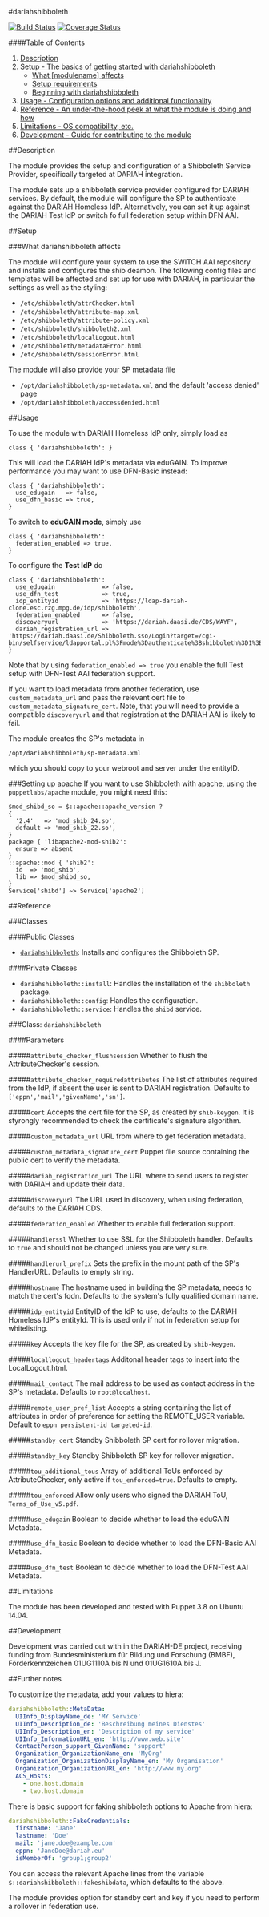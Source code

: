 #dariahshibboleth

[![Build Status](https://api.travis-ci.org/DARIAH-DE/puppetmodule-dariahshibboleth.png?branch=master)](https://travis-ci.org/DARIAH-DE/puppetmodule-dariahshibboleth)
[![Coverage Status](https://coveralls.io/repos/DARIAH-DE/puppetmodule-dariahshibboleth/badge.svg?branch=master&service=github)](https://coveralls.io/github/DARIAH-DE/puppetmodule-dariahshibboleth?branch=master)

####Table of Contents

1. [Description](#description)
2. [Setup - The basics of getting started with dariahshibboleth](#setup)
    * [What [modulename] affects](#what-dariahshibboleth-affects)
    * [Setup requirements](#setup-requirements)
    * [Beginning with dariahshibboleth](#beginning-with-dariahshibboleth)
3. [Usage - Configuration options and additional functionality](#usage)
4. [Reference - An under-the-hood peek at what the module is doing and how](#reference)
5. [Limitations - OS compatibility, etc.](#limitations)
6. [Development - Guide for contributing to the module](#development)

##Description

The module provides the setup and configuration of a Shibboleth Service Provider,
specifically targeted at DARIAH integration.

The module sets up a shibboleth service provider configured for DARIAH services.
By default, the module will configure the SP to authenticate against the DARIAH Homeless IdP.
Alternatively, you can set it up against the DARIAH Test IdP or switch fo full federation setup within DFN AAI.

##Setup

###What dariahshibboleth affects

The module will configure your system to use the SWITCH AAI repository and installs and configures the shib deamon.
The following config files and templates will be affected and set up for use with DARIAH, in particular the settings as well as the styling:

* `/etc/shibboleth/attrChecker.html`
* `/etc/shibboleth/attribute-map.xml`
* `/etc/shibboleth/attribute-policy.xml`
* `/etc/shibboleth/shibboleth2.xml`
* `/etc/shibboleth/localLogout.html`
* `/etc/shibboleth/metadataError.html`
* `/etc/shibboleth/sessionError.html`

The module will also provide your SP metadata file
* `/opt/dariahshibboleth/sp-metadata.xml`
and the default 'access denied' page
* `/opt/dariahshibboleth/accessdenied.html`

##Usage

To use the module with DARIAH Homeless IdP only, simply load as
```puppet
class { 'dariahshibboleth': }
```
This will load the DARIAH IdP's metadata via eduGAIN.
To improve performance you may want to use DFN-Basic instead:
```puppet
class { 'dariahshibboleth': 
  use_edugain   => false,
  use_dfn_basic => true,
}
```

To switch to **eduGAIN mode**, simply use
```puppet
class { 'dariahshibboleth':
  federation_enabled => true,
}
```


To configure the **Test IdP** do
```puppet
class { 'dariahshibboleth':
  use_edugain             => false,
  use_dfn_test            => true,
  idp_entityid            => 'https://ldap-dariah-clone.esc.rzg.mpg.de/idp/shibboleth',
  federation_enabled      => false,
  discoveryurl            => 'https://dariah.daasi.de/CDS/WAYF',
  dariah_registration_url => 'https://dariah.daasi.de/Shibboleth.sso/Login?target=/cgi-bin/selfservice/ldapportal.pl%3Fmode%3Dauthenticate%3Bshibboleth%3D1%3Bnextpage%3Dregistration%3Breturnurl%3D'
}
```
Note that by using `federation_enabled => true` you enable the full Test setup with DFN-Test AAI federation support.

If you want to load metadata from another federation, use `custom_metadata_url` and pass the relevant cert file to `custom_metadata_signature_cert`.
Note, that you will need to provide a compatible `discoveryurl` and that registration at the DARIAH AAI is likely to fail.


The module creates the SP's metadata in
```
/opt/dariahshibboleth/sp-metadata.xml
```
which you should copy to your webroot and server under the entityID.


###Setting up apache
If you want to use Shibboleth with apache, using the `puppetlabs/apache` module, you might need this:

```puppet
$mod_shibd_so = $::apache::apache_version ?
{
  '2.4'   => 'mod_shib_24.so',
  default => 'mod_shib_22.so',
}
package { 'libapache2-mod-shib2':
  ensure => absent
}
::apache::mod { 'shib2':
  id  => 'mod_shib',
  lib => $mod_shibd_so,
}
Service['shibd'] ~> Service['apache2']
```

##Reference

###Classes

####Public Classes
* [`dariahshibboleth`](#class-dariahshibboleth): Installs and configures the Shibboleth SP.

####Private Classes
* `dariahshibboleth::install`: Handles the installation of the `shibboleth` package.
* `dariahshibboleth::config`: Handles the configuration.
* `dariahshibboleth::service`: Handles the `shibd` service.

###Class: `dariahshibboleth`

####Parameters

#####`attribute_checker_flushsession`
Whether to flush the AttributeChecker's session.

#####`attribute_checker_requiredattributes`
The list of attributes required from the IdP, if absent the user is sent to DARIAH registration.
Defaults to `['eppn','mail','givenName','sn']`.

#####`cert`
Accepts the cert file for the SP, as created by `shib-keygen`.
It is styrongly recommended to check the certificate's signature algorithm.

#####`custom_metadata_url`
URL from where to get federation metadata.

#####`custom_metadata_signature_cert`
Puppet file source containing the public cert to verify the metadata.

#####`dariah_registration_url`
The URL where to send users to register with DARIAH and update their data.

#####`discoveryurl`
The URL used in discovery, when using federation, defaults to the DARIAH CDS.

#####`federation_enabled`
Whether to enable full federation support.

#####`handlerssl`
Whether to use SSL for the Shibboleth handler.
Defaults to `true` and should not be changed unless you are very sure.

#####`handlerurl_prefix`
Sets the prefix in the mount path of the SP's HandlerURL.
Defaults to empty string.

#####`hostname`
The hostname used in building the SP metadata, needs to match the cert's fqdn.
Defaults to the system's fully qualified domain name.

#####`idp_entityid`
EntityID of the IdP to use, defaults to the DARIAH Homeless IdP's entityId.
This is used only if not in federation setup for whitelisting.

#####`key`
Accepts the key file for the SP, as created by `shib-keygen`.

#####`locallogout_headertags`
Additonal header tags to insert into the LocalLogout.html.

#####`mail_contact`
The mail address to be used as contact address in the SP's metadata.
Defaults to `root@localhost`.

#####`remote_user_pref_list`
Accepts a string containing the list of attributes in order of preference for setting the REMOTE_USER variable.
Default to `eppn persistent-id targeted-id`.

#####`standby_cert`
Standby Shibboleth SP cert for rollover migration.

#####`standby_key`
Standby Shibboleth SP key for rollover migration.

#####`tou_additional_tous`
Array of additional ToUs enforced by AttributeChecker, only active if `tou_enforced=true`.
Defaults to empty.

#####`tou_enforced`
Allow only users who signed the DARIAH ToU, `Terms_of_Use_v5.pdf`.

#####`use_edugain`
Boolean to decide whether to load the eduGAIN Metadata.

#####`use_dfn_basic`
Boolean to decide whether to load the DFN-Basic AAI Metadata.

#####`use_dfn_test`
Boolean to decide whether to load the DFN-Test AAI Metadata.

##Limitations

The module has been developed and tested with Puppet 3.8 on Ubuntu 14.04.

##Development

Development was carried out with in the DARIAH-DE project, receiving funding from Bundesministerium für Bildung und Forschung (BMBF),
Förderkennzeichen 01UG1110A bis N und 01UG1610A bis J.


##Further notes

To customize the metadata, add your values to hiera:
```yaml
dariahshibboleth::MetaData:
  UIInfo_DisplayName_de: 'MY Service'
  UIInfo_Description_de: 'Beschreibung meines Dienstes'
  UIInfo_Description_en: 'Description of my service'
  UIInfo_InformationURL_en: 'http://www.web.site'
  ContactPerson_support_GivenName: 'support'
  Organization_OrganizationName_en: 'MyOrg'
  Organization_OrganizationDisplayName_en: 'My Organisation'
  Organization_OrganizationURL_en: 'http://www.my.org'
  ACS_Hosts:
    - one.host.domain
    - two.host.domain

```

There is basic support for faking shibboleth options to Apache from hiera:
```yaml
dariahshibboleth::FakeCredentials:
  firstname: 'Jane'
  lastname: 'Doe'
  mail: 'jane.doe@example.com'
  eppn: 'JaneDoe@dariah.eu'
  isMemberOf: 'group1;group2'
```
You can access the relevant Apache lines from the variable `$::dariahshibboleth::fakeshibdata`, which defaults to the above.

The module provides option for standby cert and key if you need to perform a rollover in federation use.

